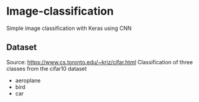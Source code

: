 # Image-classification

Simple image classification with Keras using CNN

## Dataset
Source: https://www.cs.toronto.edu/~kriz/cifar.html
Classification of three classes from the cifar10 dataset
- aeroplane
- bird
- car
